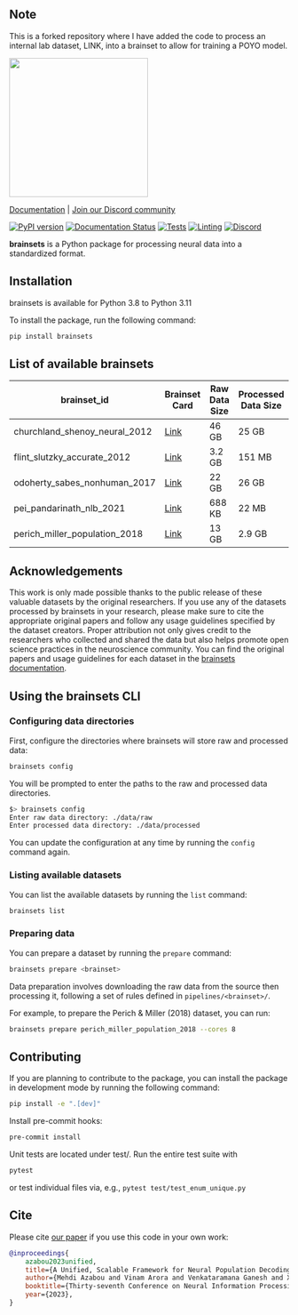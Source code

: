 ## Note
This is a forked repository where I have added the code to process an internal lab dataset, LINK, into a brainset to allow for training a POYO model.


<p align="left">
    <img height="250" src="https://brainsets.readthedocs.io/en/latest/_static/brainsets_logo.png" />
</p>

[Documentation](https://brainsets.readthedocs.io/en/latest/) | [Join our Discord community](https://discord.gg/kQNKA6B8ZC)

[![PyPI version](https://badge.fury.io/py/brainsets.svg)](https://badge.fury.io/py/brainsets)
[![Documentation Status](https://readthedocs.org/projects/brainsets/badge/?version=latest)](https://brainsets.readthedocs.io/en/latest/?badge=latest)
[![Tests](https://github.com/neuro-galaxy/brainsets/actions/workflows/testing.yml/badge.svg)](https://github.com/neuro-galaxy/brainsets/actions/workflows/testing.yml)
[![Linting](https://github.com/neuro-galaxy/brainsets/actions/workflows/linting.yml/badge.svg)](https://github.com/neuro-galaxy/brainsets/actions/workflows/linting.yml)
[![Discord](https://img.shields.io/discord/1338561153089146962?label=Discord&logo=discord)](https://discord.gg/kQNKA6B8ZC)


**brainsets** is a Python package for processing neural data into a standardized format.

## Installation
brainsets is available for Python 3.8 to Python 3.11

To install the package, run the following command:
```bash
pip install brainsets
```

## List of available brainsets

| brainset_id | Brainset Card | Raw Data Size | Processed Data Size |
|-------------|---------------|---------------|--------------------|
| churchland_shenoy_neural_2012 | [Link](https://brainsets.readthedocs.io/en/latest/glossary/brainsets.html#churchland-shenoy-neural-2012) | 46 GB | 25 GB |
| flint_slutzky_accurate_2012 | [Link](https://brainsets.readthedocs.io/en/latest/glossary/brainsets.html#flint-slutzky-accurate-2012) | 3.2 GB | 151 MB |
| odoherty_sabes_nonhuman_2017 | [Link](https://brainsets.readthedocs.io/en/latest/glossary/brainsets.html#odoherty-sabes-nonhuman-2017) | 22 GB | 26 GB |
| pei_pandarinath_nlb_2021  | [Link](https://brainsets.readthedocs.io/en/latest/glossary/brainsets.html#pei-pandarinath-nlb-2021) | 688 KB | 22 MB |
| perich_miller_population_2018 | [Link](https://brainsets.readthedocs.io/en/latest/glossary/brainsets.html#perich-miller-population-2018) | 13 GB | 2.9 GB |


## Acknowledgements

This work is only made possible thanks to the public release of these valuable datasets by the original researchers. If you use any of the datasets processed by brainsets in your research, please make sure to cite the appropriate original papers and follow any usage guidelines specified by the dataset creators. Proper attribution not only gives credit to the researchers who collected and shared the data but also helps promote open science practices in the neuroscience community. You can find the original papers and usage guidelines for each dataset in the [brainsets documentation](https://brainsets.readthedocs.io/en/latest/glossary/brainsets.html).


## Using the brainsets CLI

### Configuring data directories
First, configure the directories where brainsets will store raw and processed data:
```bash
brainsets config
```

You will be prompted to enter the paths to the raw and processed data directories.
```bash
$> brainsets config
Enter raw data directory: ./data/raw
Enter processed data directory: ./data/processed
```

You can update the configuration at any time by running the `config` command again.

### Listing available datasets
You can list the available datasets by running the `list` command:
```bash
brainsets list
```

### Preparing data
You can prepare a dataset by running the `prepare` command:
```bash
brainsets prepare <brainset>
```

Data preparation involves downloading the raw data from the source then processing it, 
following a set of rules defined in `pipelines/<brainset>/`.

For example, to prepare the Perich & Miller (2018) dataset, you can run:
```bash
brainsets prepare perich_miller_population_2018 --cores 8
```

## Contributing
If you are planning to contribute to the package, you can install the package in
development mode by running the following command:
```bash
pip install -e ".[dev]"
```

Install pre-commit hooks:
```bash
pre-commit install
```

Unit tests are located under test/. Run the entire test suite with
```bash
pytest
```
or test individual files via, e.g., `pytest test/test_enum_unique.py`


## Cite

Please cite [our paper](https://papers.nips.cc/paper_files/paper/2023/hash/8ca113d122584f12a6727341aaf58887-Abstract-Conference.html) if you use this code in your own work:

```bibtex
@inproceedings{
    azabou2023unified,
    title={A Unified, Scalable Framework for Neural Population Decoding},
    author={Mehdi Azabou and Vinam Arora and Venkataramana Ganesh and Ximeng Mao and Santosh Nachimuthu and Michael Mendelson and Blake Richards and Matthew Perich and Guillaume Lajoie and Eva L. Dyer},
    booktitle={Thirty-seventh Conference on Neural Information Processing Systems},
    year={2023},
}
```
